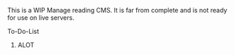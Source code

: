 This is a WIP Manage reading CMS. It is far from complete and is not ready for use on live servers.

To-Do-List
  1. ALOT
